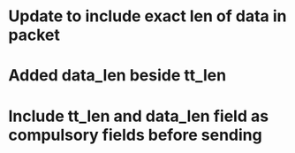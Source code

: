 # Update to include exact len of data in packet  
# Added data_len beside tt_len
# Include tt_len and data_len field as compulsory fields before sending 